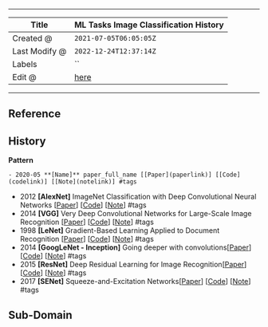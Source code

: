 -----

| Title         | ML Tasks Image Classification History                 |
| ------------- | ----------------------------------------------------- |
| Created @     | `2021-07-05T06:05:05Z`                                |
| Last Modify @ | `2022-12-24T12:37:14Z`                                |
| Labels        | \`\`                                                  |
| Edit @        | [here](https://github.com/junxnone/aiwiki/issues/166) |

-----

## Reference

## History

**Pattern**

    - 2020-05 **[Name]** paper_full_name [[Paper](paperlink)] [[Code](codelink)] [[Note](notelink)] #tags

  - 2012 **\[AlexNet\]** ImageNet Classification with Deep Convolutional
    Neural Networks
    \[[Paper](http://www.cs.toronto.edu/~fritz/absps/imagenet.pdf)\]
    \[[Code](codelink)\]
    \[[Note](https://github.com/junxnone/tech-io/issues/521)\] \#tags
  - 2014 **\[VGG\]** Very Deep Convolutional Networks for Large-Scale
    Image Recognition \[[Paper](https://arxiv.org/abs/1409.1556)\]
    \[[Code](codelink)\]
    \[[Note](https://github.com/junxnone/tech-io/issues/140)\] \#tags
  - 1998 **\[LeNet\]** Gradient-Based Learning Applied to Document
    Recognition
    \[[Paper](http://yann.lecun.com/exdb/publis/pdf/lecun-01a.pdf)\]
    \[[Code](codelink)\]
    \[[Note](https://github.com/junxnone/ml/issues/22)\] \#tags
  - 2014 **\[GoogLeNet - Inception\]** Going deeper with
    convolutions\[[Paper](https://arxiv.org/pdf/1409.4842v1.pdf)\]
    \[[Code](codelink)\]
    \[[Note](https://github.com/junxnone/tech-io/issues/597)\] \#tags
  - 2015 **\[ResNet\]** Deep Residual Learning for Image
    Recognition\[[Paper](https://arxiv.org/abs/1512.03385)\]
    \[[Code](codelink)\]
    \[[Note](https://github.com/junxnone/tech-io/issues/345)\] \#tags
  - 2017 **\[SENet\]** Squeeze-and-Excitation
    Networks\[[Paper](https://arxiv.org/abs/1709.01507)\]
    \[[Code](codelink)\]
    \[[Note](https://github.com/junxnone/ml/issues/54)\] \#tags

## Sub-Domain
